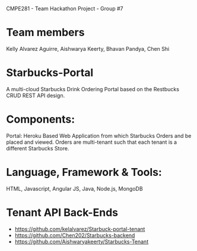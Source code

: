 CMPE281 - Team Hackathon Project - Group #7

# Team members

Kelly Alvarez Aguirre, Aishwarya Keerty, Bhavan Pandya, Chen Shi

# Starbucks-Portal

A multi-cloud Starbucks Drink Ordering Portal based on the Restbucks CRUD REST API design. 

# Components:

Portal:  Heroku Based Web Application from which Starbucks Orders and be placed and viewed.  Orders are multi-tenant such that each tenant is a different Starbucks Store. 

# Language, Framework & Tools: 
HTML, Javascript, Angular JS, Java, Node.js, MongoDB


# Tenant API Back-Ends
- https://github.com/kelalvarez/Starbuck-portal-tenant
- https://github.com/Chen202/Starbucks-backend
- https://github.com/Aishwaryakeerty/Starbucks-Tenant

